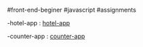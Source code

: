 #front-end-beginer
#javascript
#assignments

-hotel-app : <a href="https://codepen.io/gregolee/pen/aboMmBz">hotel-app</a>

-counter-app : <a href="https://codepen.io/gregolee/pen/VwZRpPm">counter-app</a>
